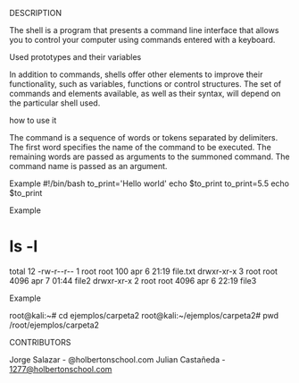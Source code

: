 DESCRIPTION

The shell is a program that presents a command line interface that allows you to control your computer using commands entered with a keyboard.

Used prototypes and their variables








In addition to commands, shells offer other elements to improve their functionality, such as variables, functions or control structures. The set of commands and elements available, as well as their syntax, will depend on the particular shell used.

how to use it

The command is a sequence of words or tokens separated by delimiters. The first word specifies the name 
of the command to be executed. The remaining words are passed as arguments to the summoned command.
The command name is passed as an argument.

Example
	#!/bin/bash
	to_print='Hello world'
	echo $to_print
	to_print=5.5
	echo $to_print

Example

# ls -l

total 12
-rw-r--r-- 1 root root  100 apr  6 21:19 file.txt
drwxr-xr-x 3 root root 4096 apr  7 01:44 file2
drwxr-xr-x 2 root root 4096 apr  6 22:19 file3

Example

root@kali:~# cd ejemplos/carpeta2
root@kali:~/ejemplos/carpeta2# pwd
/root/ejemplos/carpeta2


CONTRIBUTORS

Jorge Salazar - @holbertonschool.com
Julian Castañeda - 1277@holbertonschool.com
